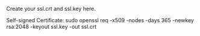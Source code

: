 Create your ssl.crt and ssl.key here.

Self-signed Certificate:
sudo openssl req -x509 -nodes -days 365 -newkey rsa:2048 -keyout ssl.key -out ssl.crt
